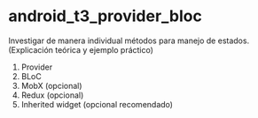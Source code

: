 # android_t3_provider_bloc

Investigar de manera individual métodos para manejo de estados. (Explicación teórica y ejemplo práctico)
1.	Provider
2.	BLoC
3.	MobX (opcional)
4.	Redux (opcional)
5.	Inherited widget (opcional recomendado)
